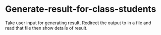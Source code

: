 # Generate-result-for-class-students
Take user input for generating result, Redirect the output to in a file and read that file then show details of result.
